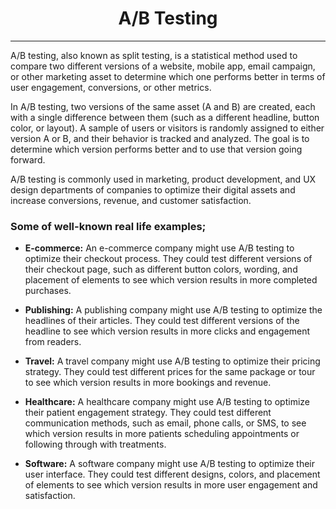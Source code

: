 <div align="center">
  
# A/B Testing
</div>
<hr>

A/B testing, also known as split testing, is a statistical method used to compare two different versions of a website, mobile app, email campaign, or other marketing asset to determine which one performs better in terms of user engagement, conversions, or other metrics.

In A/B testing, two versions of the same asset (A and B) are created, each with a single difference between them (such as a different headline, button color, or layout). A sample of users or visitors is randomly assigned to either version A or B, and their behavior is tracked and analyzed. The goal is to determine which version performs better and to use that version going forward.

A/B testing is commonly used in marketing, product development, and UX design departments of companies to optimize their digital assets and increase conversions, revenue, and customer satisfaction.

### Some of well-known real life examples;

- **E-commerce:** An e-commerce company might use A/B testing to optimize their checkout process. They could test different versions of their checkout page, such as different button colors, wording, and placement of elements to see which version results in more completed purchases.

- **Publishing:** A publishing company might use A/B testing to optimize the headlines of their articles. They could test different versions of the headline to see which version results in more clicks and engagement from readers.

- **Travel:** A travel company might use A/B testing to optimize their pricing strategy. They could test different prices for the same package or tour to see which version results in more bookings and revenue.

- **Healthcare:** A healthcare company might use A/B testing to optimize their patient engagement strategy. They could test different communication methods, such as email, phone calls, or SMS, to see which version results in more patients scheduling appointments or following through with treatments.

- **Software:** A software company might use A/B testing to optimize their user interface. They could test different designs, colors, and placement of elements to see which version results in more user engagement and satisfaction.
